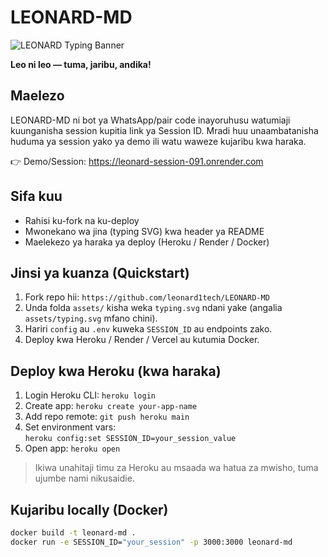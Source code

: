 # LEONARD-MD

![LEONARD Typing Banner](assets/typing.svg)

**Leo ni leo — tuma, jaribu, andika!**

## Maelezo
LEONARD-MD ni bot ya WhatsApp/pair code inayoruhusu watumiaji kuunganisha session kupitia link ya Session ID. Mradi huu unaambatanisha huduma ya session yako ya demo ili watu waweze kujaribu kwa haraka.

👉 Demo/Session: https://leonard-session-091.onrender.com

## Sifa kuu
- Rahisi ku-fork na ku-deploy
- Mwonekano wa jina (typing SVG) kwa header ya README
- Maelekezo ya haraka ya deploy (Heroku / Render / Docker)

## Jinsi ya kuanza (Quickstart)
1. Fork repo hii: `https://github.com/leonard1tech/LEONARD-MD`
2. Unda folda `assets/` kisha weka `typing.svg` ndani yake (angalia `assets/typing.svg` mfano chini).
3. Hariri `config` au `.env` kuweka `SESSION_ID` au endpoints zako.
4. Deploy kwa Heroku / Render / Vercel au kutumia Docker.

## Deploy kwa Heroku (kwa haraka)
1. Login Heroku CLI: `heroku login`
2. Create app: `heroku create your-app-name`
3. Add repo remote: `git push heroku main`
4. Set environment vars:  
   `heroku config:set SESSION_ID=your_session_value`
5. Open app: `heroku open`

> Ikiwa unahitaji timu za Heroku au msaada wa hatua za mwisho, tuma ujumbe nami nikusaidie.

## Kujaribu locally (Docker)
```bash
docker build -t leonard-md .
docker run -e SESSION_ID="your_session" -p 3000:3000 leonard-md
